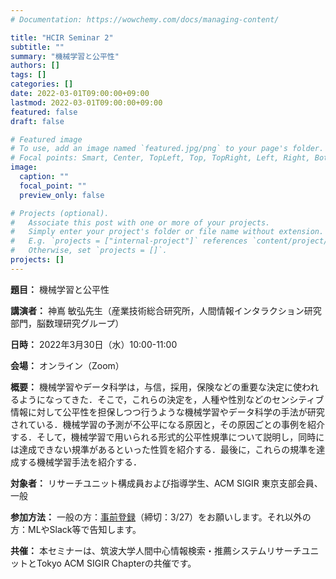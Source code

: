 ```yaml
---
# Documentation: https://wowchemy.com/docs/managing-content/

title: "HCIR Seminar 2"
subtitle: ""
summary: "機械学習と公平性"
authors: []
tags: []
categories: []
date: 2022-03-01T09:00:00+09:00
lastmod: 2022-03-01T09:00:00+09:00
featured: false
draft: false

# Featured image
# To use, add an image named `featured.jpg/png` to your page's folder.
# Focal points: Smart, Center, TopLeft, Top, TopRight, Left, Right, BottomLeft, Bottom, BottomRight.
image:
  caption: ""
  focal_point: ""
  preview_only: false

# Projects (optional).
#   Associate this post with one or more of your projects.
#   Simply enter your project's folder or file name without extension.
#   E.g. `projects = ["internal-project"]` references `content/project/deep-learning/index.md`.
#   Otherwise, set `projects = []`.
projects: []
---
```


**題目：** 機械学習と公平性

**講演者：** 神嶌 敏弘先生（産業技術総合研究所，人間情報インタラクション研究部門，脳数理研究グループ）

**日時：** 2022年3月30日（水）10:00-11:00

**会場：** オンライン（Zoom）

**概要：** 機械学習やデータ科学は，与信，採用，保険などの重要な決定に使われるようになってきた．そこで，これらの決定を，人種や性別などのセンシティブ情報に対して公平性を担保しつつ行うような機械学習やデータ科学の手法が研究されている．機械学習の予測が不公平になる原因と，その原因ごとの事例を紹介する．そして，機械学習で用いられる形式的公平性規準について説明し，同時には達成できない規準があるといった性質を紹介する．最後に，これらの規準を達成する機械学習手法を紹介する．

**対象者：** リサーチユニット構成員および指導学生、ACM SIGIR 東京支部会員、一般

**参加方法：** 一般の方：[事前登録](https://forms.office.com/r/ptu7izRGfM)（締切：3/27）をお願いします。それ以外の方：MLやSlack等で告知します。

**共催：** 本セミナーは、筑波大学人間中心情報検索・推薦システムリサーチユニットとTokyo ACM SIGIR Chapterの共催です。
